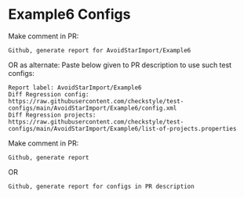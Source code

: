 # Example6 Configs
Make comment in PR:
```
Github, generate report for AvoidStarImport/Example6
```
OR as alternate:
Paste below given to PR description to use such test configs:
```
Report label: AvoidStarImport/Example6
Diff Regression config: https://raw.githubusercontent.com/checkstyle/test-configs/main/AvoidStarImport/Example6/config.xml
Diff Regression projects: https://raw.githubusercontent.com/checkstyle/test-configs/main/AvoidStarImport/Example6/list-of-projects.properties
```
Make comment in PR:
```
Github, generate report
```
OR
```
Github, generate report for configs in PR description
```
